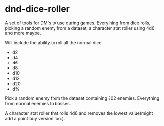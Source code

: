 # dnd-dice-roller
A set of tools for DM's to use during games. Everything from dice rolls, picking a random enemy from a dataset, a character stat roller using 4d6 and more maybe.

Will include the ability to roll all the normal dice.
- d2
- d4
- d6
- d8
- d10
- d12
- d20
- d%

Pick a random enemy from the dataset containing 802 enemies. Everything from normal enemies to bosses.

A character stat roller that rolls 4d6 and removes the lowest value(might add a point buy version too.).
